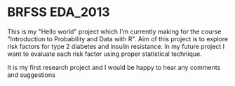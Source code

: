 # BRFSS EDA_2013
This is my "Hello world" project which I'm currently making for the course "Introduction to Probability and Data with R".
Aim of this project is to explore risk factors for type 2 diabetes and insulin resistance.
In my future project I want to evaluate each risk factor using proper statistical technique.

It is my first research project and I would be happy to hear any comments and suggestions 
